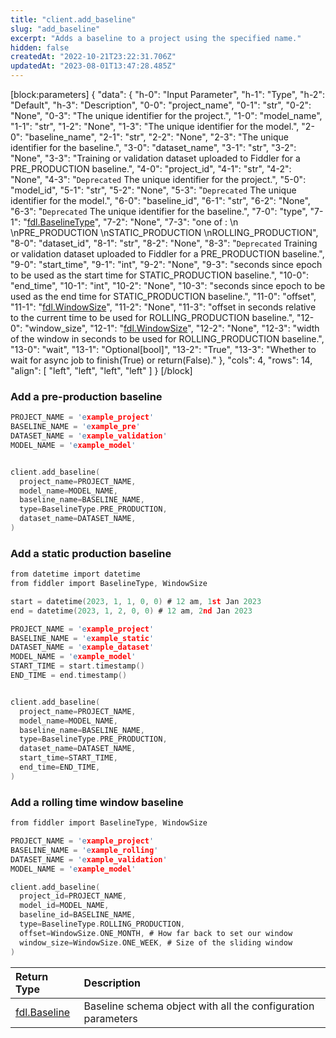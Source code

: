 ```yaml
---
title: "client.add_baseline"
slug: "add_baseline"
excerpt: "Adds a baseline to a project using the specified name."
hidden: false
createdAt: "2022-10-21T23:22:31.706Z"
updatedAt: "2023-08-01T13:47:28.485Z"
---
```

[block:parameters]
{
  "data": {
    "h-0": "Input Parameter",
    "h-1": "Type",
    "h-2": "Default",
    "h-3": "Description",
    "0-0": "project_name",
    "0-1": "str",
    "0-2": "None",
    "0-3": "The unique identifier for the project.",
    "1-0": "model_name",
    "1-1": "str",
    "1-2": "None",
    "1-3": "The unique identifier for the model.",
    "2-0": "baseline_name",
    "2-1": "str",
    "2-2": "None",
    "2-3": "The unique identifier for the baseline.",
    "3-0": "dataset_name",
    "3-1": "str",
    "3-2": "None",
    "3-3": "Training or validation dataset uploaded to Fiddler for a PRE_PRODUCTION baseline.",
    "4-0": "project_id",
    "4-1": "str",
    "4-2": "None",
    "4-3": "`Deprecated` The unique identifier for the project.",
    "5-0": "model_id",
    "5-1": "str",
    "5-2": "None",
    "5-3": "`Deprecated` The unique identifier for the model.",
    "6-0": "baseline_id",
    "6-1": "str",
    "6-2": "None",
    "6-3": "`Deprecated` The unique identifier for the baseline.",
    "7-0": "type",
    "7-1": "[fdl.BaselineType](ref:fdlbaselinetype)",
    "7-2": "None",
    "7-3": "one of :  \n  \nPRE_PRODUCTION  \nSTATIC_PRODUCTION  \nROLLING_PRODUCTION",
    "8-0": "dataset_id",
    "8-1": "str",
    "8-2": "None",
    "8-3": "`Deprecated` Training or validation dataset uploaded to Fiddler for a PRE_PRODUCTION baseline.",
    "9-0": "start_time",
    "9-1": "int",
    "9-2": "None",
    "9-3": "seconds since epoch to be used as the start time for STATIC_PRODUCTION baseline.",
    "10-0": "end_time",
    "10-1": "int",
    "10-2": "None",
    "10-3": "seconds since epoch to be used as the end time for STATIC_PRODUCTION baseline.",
    "11-0": "offset",
    "11-1": "[fdl.WindowSize](ref:fdlwindowsize)",
    "11-2": "None",
    "11-3": "offset in seconds relative to the current time to be used for ROLLING_PRODUCTION baseline.",
    "12-0": "window_size",
    "12-1": "[fdl.WindowSize](ref:fdlwindowsize)",
    "12-2": "None",
    "12-3": "width of the window in seconds to be used for ROLLING_PRODUCTION baseline.",
    "13-0": "wait",
    "13-1": "Optional[bool]",
    "13-2": "True",
    "13-3": "Whether to wait for async job to finish(True) or return(False)."
  },
  "cols": 4,
  "rows": 14,
  "align": [
    "left",
    "left",
    "left",
    "left"
  ]
}
[/block]

### Add a pre-production baseline

```c Usage
PROJECT_NAME = 'example_project'
BASELINE_NAME = 'example_pre'
DATASET_NAME = 'example_validation'
MODEL_NAME = 'example_model'


client.add_baseline(
  project_name=PROJECT_NAME,
  model_name=MODEL_NAME,
  baseline_name=BASELINE_NAME,
  type=BaselineType.PRE_PRODUCTION, 
  dataset_name=DATASET_NAME, 
)
```

### Add a static production baseline

```c Usage
from datetime import datetime
from fiddler import BaselineType, WindowSize

start = datetime(2023, 1, 1, 0, 0) # 12 am, 1st Jan 2023
end = datetime(2023, 1, 2, 0, 0) # 12 am, 2nd Jan 2023

PROJECT_NAME = 'example_project'
BASELINE_NAME = 'example_static'
DATASET_NAME = 'example_dataset'
MODEL_NAME = 'example_model'
START_TIME = start.timestamp()
END_TIME = end.timestamp()


client.add_baseline(
  project_name=PROJECT_NAME,
  model_name=MODEL_NAME,
  baseline_name=BASELINE_NAME,
  type=BaselineType.PRE_PRODUCTION, 
  dataset_name=DATASET_NAME,
  start_time=START_TIME,
  end_time=END_TIME,
)
```

### Add a rolling time window baseline

```c Usage
from fiddler import BaselineType, WindowSize

PROJECT_NAME = 'example_project'
BASELINE_NAME = 'example_rolling'
DATASET_NAME = 'example_validation'
MODEL_NAME = 'example_model'

client.add_baseline(
  project_id=PROJECT_NAME,
  model_id=MODEL_NAME,
  baseline_id=BASELINE_NAME,
  type=BaselineType.ROLLING_PRODUCTION,
  offset=WindowSize.ONE_MONTH, # How far back to set our window
  window_size=WindowSize.ONE_WEEK, # Size of the sliding window
)
```

| Return Type                     | Description                                                  |
| :------------------------------ | :----------------------------------------------------------- |
| [fdl.Baseline](ref:fdlbaseline) | Baseline schema object with all the configuration parameters |